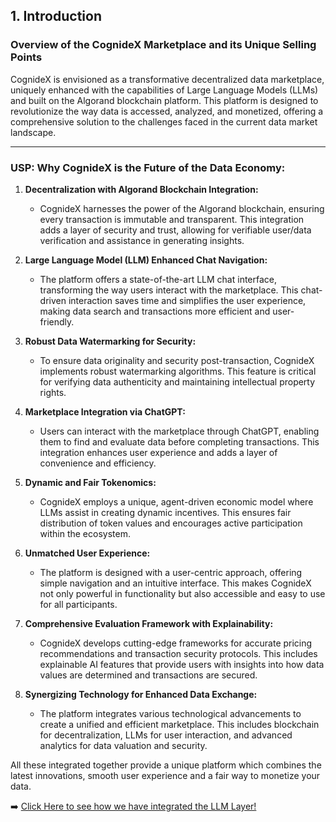 ## 1. Introduction

### Overview of the CognideX Marketplace and its Unique Selling Points


CognideX is envisioned as a transformative decentralized data marketplace, uniquely enhanced with the capabilities of Large Language Models (LLMs) and built on the Algorand blockchain platform. This platform is designed to revolutionize the way data is accessed, analyzed, and monetized, offering a comprehensive solution to the challenges faced in the current data market landscape.

---

### USP: Why CognideX is the Future of the Data Economy:

1. **Decentralization with Algorand Blockchain Integration:**
   - CognideX harnesses the power of the Algorand blockchain, ensuring every transaction is immutable and transparent. This integration adds a layer of security and trust, allowing for verifiable user/data verification and assistance in generating insights.

2. **Large Language Model (LLM) Enhanced Chat Navigation:**
   - The platform offers a state-of-the-art LLM chat interface, transforming the way users interact with the marketplace. This chat-driven interaction saves time and simplifies the user experience, making data search and transactions more efficient and user-friendly.

3. **Robust Data Watermarking for Security:**
   - To ensure data originality and security post-transaction, CognideX implements robust watermarking algorithms. This feature is critical for verifying data authenticity and maintaining intellectual property rights.

4. **Marketplace Integration via ChatGPT:**
   - Users can interact with the marketplace through ChatGPT, enabling them to find and evaluate data before completing transactions. This integration enhances user experience and adds a layer of convenience and efficiency.

5. **Dynamic and Fair Tokenomics:**
   - CognideX employs a unique, agent-driven economic model where LLMs assist in creating dynamic incentives. This ensures fair distribution of token values and encourages active participation within the ecosystem.

6. **Unmatched User Experience:**
   - The platform is designed with a user-centric approach, offering simple navigation and an intuitive interface. This makes CognideX not only powerful in functionality but also accessible and easy to use for all participants.

7. **Comprehensive Evaluation Framework with Explainability:**
   - CognideX develops cutting-edge frameworks for accurate pricing recommendations and transaction security protocols. This includes explainable AI features that provide users with insights into how data values are determined and transactions are secured.

8. **Synergizing Technology for Enhanced Data Exchange:**
   - The platform integrates various technological advancements to create a unified and efficient marketplace. This includes blockchain for decentralization, LLMs for user interaction, and advanced analytics for data valuation and security.


All these integrated together provide a unique platform which combines the latest innovations, smooth user experience and a fair way to monetize your data.

➡️ [Click Here to see how we have integrated the LLM Layer!](2-LLMChat.md) 

